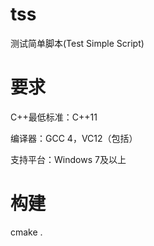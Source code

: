# tss
测试简单脚本(Test Simple Script)


# 要求
C++最低标准：C++11

编译器：GCC 4，VC12（包括）

支持平台：Windows 7及以上


# 构建
cmake .
